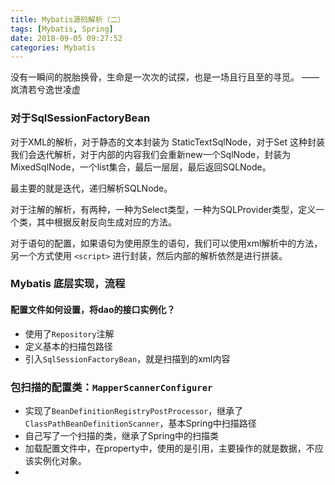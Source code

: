 ```yaml
---
title: Mybatis源码解析（二）
tags: [Mybatis, Spring]
date: 2018-09-05 09:27:52
categories: Mybatis
---
```


没有一瞬间的脱胎换骨，生命是一次次的试探，也是一场且行且至的寻觅。					——岚清若兮逸世凌虚



### 对于SqlSessionFactoryBean

对于XML的解析，对于静态的文本封装为 StaticTextSqlNode，对于Set 这种封装我们会迭代解析，对于内部的内容我们会重新new一个SqlNode，封装为MixedSqlNode，一个list集合，最后一层层，最后返回SQLNode。

最主要的就是迭代，递归解析SQLNode。



对于注解的解析，有两种，一种为Select类型，一种为SQLProvider类型，定义一个类，其中根据反射反向生成对应的方法。

对于语句的配置，如果语句为使用原生的语句，我们可以使用xml解析中的方法，另一个方式使用 `<script>` 进行封装，然后内部的解析依然是进行拼装。



### Mybatis 底层实现，流程

#### 配置文件如何设置，将dao的接口实例化？ 

- 使用了`Repository`注解
- 定义基本的扫描包路径
- 引入`SqlSessionFactoryBean`，就是扫描到的xml内容



### 包扫描的配置类：`MapperScannerConfigurer`

- 实现了`BeanDefinitionRegistryPostProcessor`，继承了`ClassPathBeanDefinitionScanner`，基本Spring中扫描路径
- 自己写了一个扫描的类，继承了Spring中的扫描类
- 加载配置文件中，在property中，使用的是引用，主要操作的就是数据，不应该实例化对象。
- 